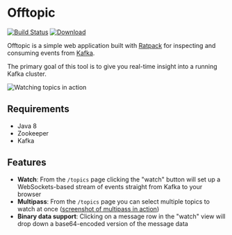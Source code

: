 # Offtopic

[![Build Status](https://travis-ci.org/rtyler/offtopic.svg?branch=master)](https://travis-ci.org/rtyler/offtopic)
[ ![Download](https://api.bintray.com/packages/rtyler/maven/offtopic/images/download.svg) ](https://bintray.com/rtyler/maven/offtopic/_latestVersion)


Offtopic is a simple web application built with [Ratpack](http://ratpack.io)
for inspecting and consuming events from [Kafka](http://kafka.apache.org).

The primary goal of this tool is to give you real-time insight into a running
Kafka cluster.

![Watching topics in action](http://strongspace.com/rtyler/public/offtopic-secevents-20141125.png
)

## Requirements 

* Java 8
* Zookeeper
* Kafka

## Features

 * **Watch**: From the `/topics` page clicking the "watch" button will set up a
   WebSockets-based stream of events straight from Kafka to your browser
 * **Multipass**: From the `/topics` page you can select multiple topics to
   watch at once ([screenshot of multipass in action](http://strongspace.com/rtyler/public/offtopic-usemultipass-20141125.png))
 * **Binary data support**: Clicking on a message row in the "watch" view will
   drop down a base64-encoded version of the message data
